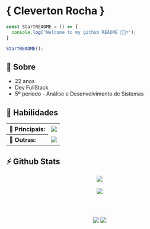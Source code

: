 <h1>
  { Cleverton Rocha }
</h1>

```javascript
const StartREADME = () => {
  console.log("Welcome to my github README 🙋🏻‍♂️");
}

StartREADME();
```

<h2>🚀 Sobre</h2>
<ul>
  <li>22 anos</li>
  <li>Dev FullStack</li>
  <li>5º período - Análise e Desenvolvimento de Sistemas</li>
</ul>

<h2>📌 Habilidades</h2>
<table>
  <tr>
    <th align="left">👑 Principais: </th>
    <td><img src="https://skillicons.dev/icons?i=javascript,typescript,java,spring,docker,tailwind,prisma,nest,nodejs,react,nextjs,html,css,sass,bootstrap,mysql,postgres,mongo,git" /></td>
  </tr>
  <tr>
    <th align="left">🤖 Outras: </th>
    <td><img src="https://skillicons.dev/icons?i=python,rust" /></td>
  </tr>    
</table>

<h2>⚡️ Github Stats</h2>
<p align="center">
  <a href="https://github.com/Cleverton-Rocha" align="center">
    <img  src="https://github-readme-stats.vercel.app/api?username=Cleverton-Rocha&include_all_commits=true&count_private=true&show_icons=true&icon_color=38761d&theme=github_dark&bg_color=13171c&border_color=37383b&title_color=FFF" /> 
  </a>
  <br />
  <br />
  <a href="https://github.com/Cleverton-Rocha" align="center">
    <img  src="https://github-readme-stats.vercel.app/api/top-langs/?username=Cleverton-Rocha&layout=compact&theme=github_dark&bg_color=13171c&border_color=37383b&langs_count=6&title_color=FFF"/>
  </a>
</p>

<br />
<br />
<p align="center">
  <a href="https://www.linkedin.com/in/clevertonrocha/"><img src="https://img.shields.io/badge/LinkedIn-0077B5?style=for-the-badge&logo=linkedin&logoColor=white" /></a>
  <a href="mailto:cl.rch09@icloud.com?subject=Digite sobre o assunto :D"><img src="https://img.shields.io/badge/iCloud-3693F3?style=for-the-badge&logo=iCloud&logoColor=white" /></a>
</p>
